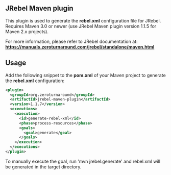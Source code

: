 JRebel Maven plugin
-------------------

This plugin is used to generate the **rebel.xml** configuration file for JRebel.
Requires Maven 3.0 or newer (use JRebel Maven plugin version 1.1.5 for Maven 2.x projects).

For more information, please refer to JRebel documentation at: **https://manuals.zeroturnaround.com/jrebel/standalone/maven.html** 

Usage
-----

Add the following snippet to the **pom.xml** of your Maven project to generate the **rebel.xml** configuration:

```xml
<plugin>
  <groupId>org.zeroturnaround</groupId>
  <artifactId>jrebel-maven-plugin</artifactId>
  <version>1.1.7</version>
  <executions>
    <execution>
      <id>generate-rebel-xml</id>
      <phase>process-resources</phase>
      <goals>
        <goal>generate</goal>
      </goals>
    </execution>
  </executions>
</plugin>
```

To manually execute the goal, run 'mvn jrebel:generate' and rebel.xml will be generated in the target directory.
